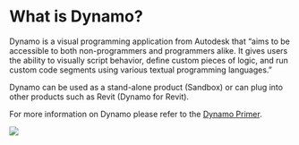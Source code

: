 # What is Dynamo?

Dynamo is a visual programming application from Autodesk that “aims to be accessible to both non-programmers and programmers alike. It gives users the ability to visually script behavior, define custom pieces of logic, and run custom code segments using various textual programming languages.”

Dynamo can be used as a stand-alone product (Sandbox) or can plug into other products such as Revit (Dynamo for Revit).

For more information on Dynamo please refer to the [Dynamo Primer]( http://primer.dynamobim.org/). 

[<img src="GenerativeDesignPrimer/images/dynamo_logo_dark-trim.png">](http://dynamobim.org)
